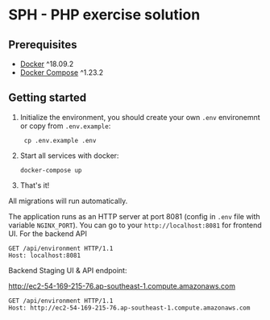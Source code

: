 # SPH - PHP exercise solution #

## Prerequisites

* [Docker](https://docs.docker.com/install/) ^18.09.2
* [Docker Compose](https://docs.docker.com/compose/install/) ^1.23.2

## Getting started

1. Initialize the environment, you should create your own `.env` environemnt or copy from `.env.example`:
    ```
     cp .env.example .env
    ```
2. Start all services with docker:
    ```
    docker-compose up
    ```
3. That's it!
  
All migrations will run automatically.

The application runs as an HTTP server at port 8081 (config in `.env` file with variable `NGINX_PORT`). You can go to your `http://localhost:8081` for frontend UI. 
For the backend API

```http
GET /api/environment HTTP/1.1
Host: localhost:8081
```

Backend Staging UI & API endpoint:

http://ec2-54-169-215-76.ap-southeast-1.compute.amazonaws.com

```http
GET /api/environment HTTP/1.1
Host: http://ec2-54-169-215-76.ap-southeast-1.compute.amazonaws.com
```

